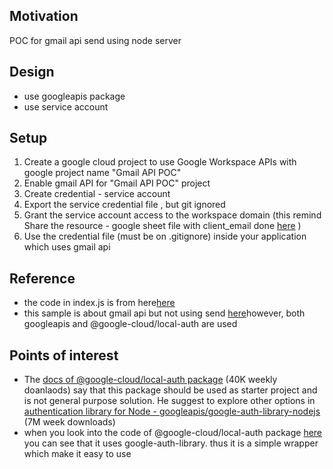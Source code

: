 <h2>Motivation</h2>
POC for gmail api send using node server

<h2>Design</h2>
<ul>
<li>use googleapis package</li>
<li>use service account</li>
</ul>

<h2>Setup</h2>
<ol>
<li>Create a google cloud project to use Google Workspace APIs with google project name "Gmail API POC"</li>
<li>Enable gmail API for "Gmail API POC" project</li>
<li>Create credential - service account</li>
<li>Export the service credential file , but git ignored</li>
<li>Grant the service account access to the workspace domain (this remind Share the resource - google sheet file with client_email done <a href='https://github.com/NathanKr/google-sheets-api-playground'>here</a> )</li>
<li>Use the credential file (must be on .gitignore) inside your application which uses gmail api</li>
</ol>


<h2>Reference</h2>
<ul>
<li>the code in index.js is from here<a href='https://github.com/googleapis/google-api-nodejs-client/blob/main/samples/gmail/send.js'>here</a>
</li>
<li>this sample is about gmail api but not using send <a href='https://developers.google.com/gmail/api/quickstart/nodejs'>here</a>however, both googleapis and @google-cloud/local-auth are used</li>
</ul>


<h2>Points of interest</h2>
<ul>
<li>The <a href='https://www.npmjs.com/package/@google-cloud/local-auth'>docs of @google-cloud/local-auth package</a> (40K weekly doanlaods) say that this package should be used as starter project and is not general purpose solution. He suggest to explore other options in <a href='https://github.com/googleapis/google-auth-library-nodejs'> authentication library for Node - googleapis/google-auth-library-nodejs</a> (7M week downloads)</li>
<li>when you look into the code of @google-cloud/local-auth package <a href='https://www.npmjs.com/package/@google-cloud/local-auth?activeTab=explore'>here</a> you can see that it uses google-auth-library. thus it is a simple wrapper which make it easy to use</li>
</ul>